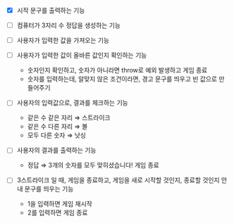 - [x] 시작 문구를 출력하는 기능
- [ ] 컴퓨터가 3자리 수 정답을 생성하는 기능
- [ ] 사용자가 입력한 값을 가져오는 기능
- [ ] 사용자가 입력한 값이 올바른 값인지 확인하는 기능

  - 숫자인지 확인하고, 숫자가 아니라면 throw로 예외 발생하고 게임 종료
  - 숫자를 입력하는데, 알맞지 않은 조건이라면, 경고 문구를 띄우고 빈 값으로 만들어주기

- [ ] 사용자의 입력값으로, 결과를 체크하는 기능

  - 같은 수 같은 자리 ⇒ 스트라이크
  - 같은 수 다른 자리 ⇒ 볼
  - 모두 다른 숫자 ⇒ 낫싱

- [ ] 사용자의 결과를 출력하는 기능
  - 정답 ⇒ 3개의 숫자를 모두 맞히셨습니다! 게임 종료
- [ ] 3스트라이크 일 때, 게임을 종료하고, 게임을 새로 시작할 것인지, 종료할 것인지 안내 문구를 띄우는 기능
  - 1을 입력하면 게임 재시작
  - 2를 입력하면 게임 종료
